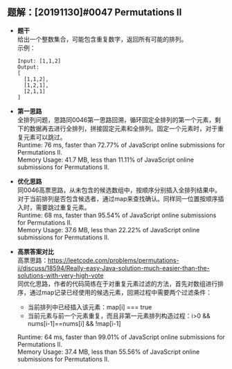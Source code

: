 ## 题解：[20191130]#0047 Permutations II
- **题干**   
给出一个整数集合，可能包含重复数字，返回所有可能的排列。      
示例：   
  ```
  Input: [1,1,2]
  Output:
  [
    [1,1,2],
    [1,2,1],
    [2,1,1]
  ]
  ```

- **第一思路**   
全排列问题，思路同0046第一思路回溯，循环固定全排列的第一个元素，剩下的数据再去进行全排列，拼接固定元素和全排列。固定一个元素时，对于重复元素可以跳过。   
Runtime: 76 ms, faster than 72.77% of JavaScript online submissions for Permutations II.   
Memory Usage: 41.7 MB, less than 11.11% of JavaScript online submissions for Permutations II.   

- **优化思路**   
同0046高票思路，从未包含的候选数组中，按顺序分别插入全排列结果中。对于当前排列是否包含候选者，通过map来查找确认。同样同一位置按顺序插入时，需要跳过重复元素。   
Runtime: 68 ms, faster than 95.54% of JavaScript online submissions for Permutations II.   
Memory Usage: 37.6 MB, less than 22.22% of JavaScript online submissions for Permutations II.   

- **高票答案对比**   
高票思路：https://leetcode.com/problems/permutations-ii/discuss/18594/Really-easy-Java-solution-much-easier-than-the-solutions-with-very-high-vote   
同优化思路，作者的代码简练在于对重复元素过滤的方法，首先对数组进行排序，通过map记录已经使用的候选元素，回溯过程中需要两个过滤条件：   
  - 当前排列中已经插入该元素：map[i] === true      
  - 当前元素与前一个元素重复，而且非第一元素排列构造过程：i>0 && nums[i-1]==nums[i] && !map[i-1]   

  Runtime: 64 ms, faster than 99.01% of JavaScript online submissions for Permutations II.   
  Memory Usage: 37.4 MB, less than 55.56% of JavaScript online submissions for Permutations II.    
